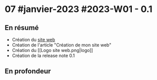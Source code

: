 # 07 #janvier-2023 #2023-W01 - 0.1
## En résumé
- Création du [site web](https://maxime-duhamel.odoo.com)
- Création de l'article "Création de mon site web"
- Création du [[Logo site web.png|logo]]
- Création de la release note 0.1
## En profondeur
